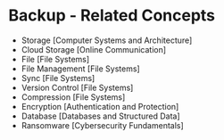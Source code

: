 # Backup - Related Concepts

- Storage [Computer Systems and Architecture]
- Cloud Storage [Online Communication]
- File [File Systems]
- File Management [File Systems]
- Sync [File Systems]
- Version Control [File Systems]
- Compression [File Systems]
- Encryption [Authentication and Protection]
- Database [Databases and Structured Data]
- Ransomware [Cybersecurity Fundamentals]
